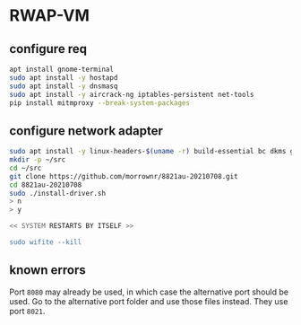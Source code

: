 # RWAP-VM


## configure req
```bash
apt install gnome-terminal
sudo apt install -y hostapd
sudo apt install -y dnsmasq
sudo apt install -y aircrack-ng iptables-persistent net-tools
pip install mitmproxy --break-system-packages
```

## configure network adapter
```bash
sudo apt install -y linux-headers-$(uname -r) build-essential bc dkms git libelf-dev rfkill iw
mkdir -p ~/src
cd ~/src
git clone https://github.com/morrownr/8821au-20210708.git
cd 8821au-20210708
sudo ./install-driver.sh
> n
> y

<< SYSTEM RESTARTS BY ITSELF >>

sudo wifite --kill
```

## known errors
Port `8080` may already be used, in which case the alternative port should be used. Go to the alternative port folder and use those files instead. They use port `8021`.
